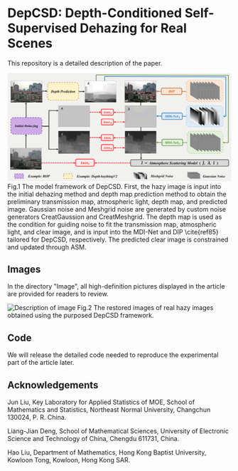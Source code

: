 # DepCSD: Depth-Conditioned Self-Supervised Dehazing for Real Scenes
This repository is a detailed description of the paper.

![Description of image](/Images/2.png)
Fig.1 The model framework of DepCSD. First, the hazy image is input into the initial dehazing method and depth map prediction method to obtain the preliminary transmission map, atmospheric light, depth map, and predicted image. Gaussian noise and Meshgrid noise are generated by custom noise generators CreatGaussion and CreatMeshgrid. The depth map is used as the condition for guiding noise to fit the transmission map, atmospheric light, and clear image, and is input into the MDI-Net and DIP \cite{ref85} tailored for DepCSD, respectively. The predicted clear image is constrained and updated through ASM.

## Images
In the directory "Image", all high-definition pictures displayed in the article are provided for readers to review.

![Description of image](/Images/1.png)
Fig.2 The restored images of real hazy images obtained using the purposed DepCSD framework.

## Code
We will release the detailed code needed to reproduce the experimental part of the article later.

## Acknowledgements
Jun Liu, Key Laboratory for Applied Statistics of MOE, School of Mathematics and Statistics, Northeast Normal University, Changchun 130024, P. R. China.

Liang-Jian Deng, School of Mathematical Sciences, University of Electronic Science and Technology of China, Chengdu 611731, China.

Hao Liu, Department of Mathematics, Hong Kong Baptist University, Kowloon Tong, Kowloon, Hong Kong SAR.

